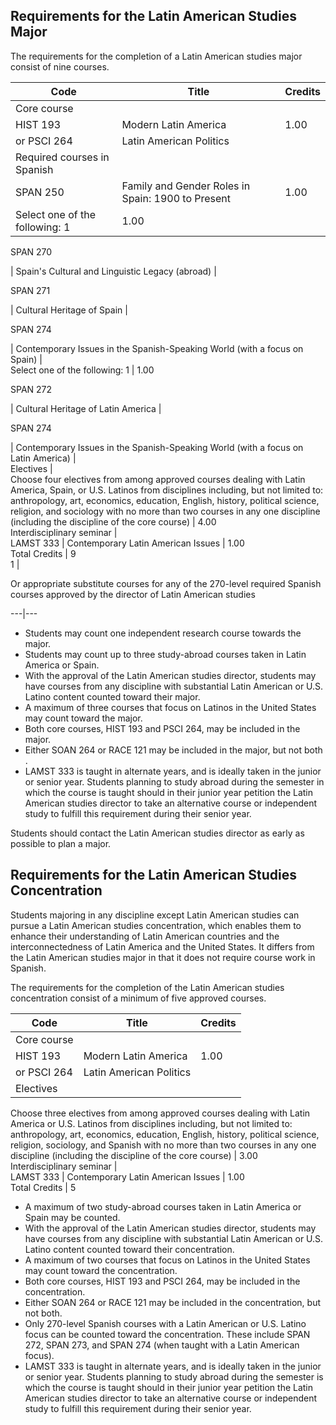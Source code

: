 ##  Requirements for the Latin American Studies Major

The requirements for the completion of a Latin American studies major consist
of nine courses.

Code  |  Title  |  Credits  
---|---|---  
Core course  |  
HIST 193  |  Modern Latin America  |  1.00  
or PSCI 264  |  Latin American Politics  
Required courses in Spanish  |  
SPAN 250  |  Family and Gender Roles in Spain: 1900 to Present  |  1.00  
Select one of the following:  1  |  1.00  
  
SPAN 270

|  Spain's Cultural and Linguistic Legacy (abroad)  |  
  
SPAN 271

|  Cultural Heritage of Spain  |  
  
SPAN 274

|  Contemporary Issues in the Spanish-Speaking World (with a focus on Spain)
|  
Select one of the following:  1  |  1.00  
  
SPAN 272

|  Cultural Heritage of Latin America  |  
  
SPAN 274

|  Contemporary Issues in the Spanish-Speaking World (with a focus on Latin
America)  |  
Electives  |  
Choose four electives from among approved courses dealing with Latin America,
Spain, or U.S. Latinos from disciplines including, but not limited to:
anthropology, art, economics, education, English, history, political science,
religion, and sociology with no more than two courses in any one discipline
(including the discipline of the core course)  |  4.00  
Interdisciplinary seminar  |  
LAMST 333  |  Contemporary Latin American Issues  |  1.00  
Total Credits  |  9  
1  |

Or appropriate substitute courses for any of the 270-level required Spanish
courses approved by the director of Latin American studies  
  
---|---  
  
  * Students may count one independent research course towards the major. 
  * Students may count up to three study-abroad courses taken in Latin America or Spain. 
  * With the approval of the Latin American studies director, students may have courses from any discipline with substantial Latin American or U.S. Latino content counted toward their major. 
  * A maximum of three courses that focus on Latinos in the United States may count toward the major. 
  * Both core courses, HIST 193 and PSCI 264, may be included in the major. 
  * Either SOAN 264 or RACE 121 may be included in the major, but not both . 
  * LAMST 333 is taught in alternate years, and is ideally taken in the junior or senior year. Students planning to study abroad during the semester in which the course is taught should in their junior year petition the Latin American studies director to take an alternative course or independent study to fulfill this requirement during their senior year. 

Students should contact the Latin American studies director as early as
possible to plan a major.

##  Requirements for the Latin American Studies Concentration

Students majoring in any discipline except Latin American studies can pursue a
Latin American studies concentration, which enables them to enhance their
understanding of Latin American countries and the interconnectedness of Latin
America and the United States. It differs from the Latin American studies
major in that it does not require course work in Spanish.

The requirements for the completion of the Latin American studies
concentration consist of a minimum of five approved courses.

Code  |  Title  |  Credits  
---|---|---  
Core course  |  
HIST 193  |  Modern Latin America  |  1.00  
or PSCI 264  |  Latin American Politics  
Electives  |  
Choose three electives from among approved courses dealing with Latin America
or U.S. Latinos from disciplines including, but not limited to: anthropology,
art, economics, education, English, history, political science, religion,
sociology, and Spanish with no more than two courses in any one discipline
(including the discipline of the core course)  |  3.00  
Interdisciplinary seminar  |  
LAMST 333  |  Contemporary Latin American Issues  |  1.00  
Total Credits  |  5  
  
  * A maximum of two study-abroad courses taken in Latin America or Spain may be counted. 
  * With the approval of the Latin American studies director, students may have courses from any discipline with substantial Latin American or U.S. Latino content counted toward their concentration. 
  * A maximum of two courses that focus on Latinos in the United States may count toward the concentration. 
  * Both core courses, HIST 193 and PSCI 264, may be included in the concentration. 
  * Either SOAN 264 or RACE 121 may be included in the concentration, but not both. 
  * Only 270-level Spanish courses with a Latin American or U.S. Latino focus can be counted toward the concentration. These include SPAN 272, SPAN 273, and SPAN 274 (when taught with a Latin American focus). 
  * LAMST 333 is taught in alternate years, and is ideally taken in the junior or senior year. Students planning to study abroad during the semester is which the course is taught should in their junior year petition the Latin American studies director to take an alternative course or independent study to fulfill this requirement during their senior year. 

